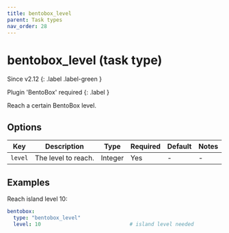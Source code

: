 ```yaml
---
title: bentobox_level
parent: Task types
nav_order: 28
---
```


# bentobox_level (task type)

Since v2.12
{: .label .label-green }

Plugin 'BentoBox' required
{: .label }

Reach a certain BentoBox level.

## Options

| Key     | Description         | Type    | Required | Default | Notes |
|---------|---------------------|---------|----------|---------|-------|
| `level` | The level to reach. | Integer | Yes      | \-      | \-    |

## Examples

Reach island level 10:

``` yaml
bentobox:
  type: "bentobox_level"
  level: 10                             # island level needed
```
